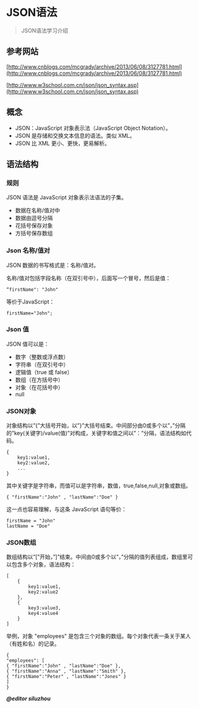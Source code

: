 # JSON语法
> JSON语法学习介绍

## 参考网站
[http://www.cnblogs.com/mcgrady/archive/2013/06/08/3127781.html](http://www.cnblogs.com/mcgrady/archive/2013/06/08/3127781.html)

[http://www.w3school.com.cn/json/json_syntax.asp](http://www.w3school.com.cn/json/json_syntax.asp)

## 概念

- JSON：JavaScript 对象表示法（JavaScript Object Notation）。
- JSON 是存储和交换文本信息的语法。类似 XML。
- JSON 比 XML 更小、更快，更易解析。

## 语法结构
### 规则
JSON 语法是 JavaScript 对象表示法语法的子集。
- 数据在名称/值对中
- 数据由逗号分隔
- 花括号保存对象
- 方括号保存数组

### Json 名称/值对
JSON 数据的书写格式是：名称/值对。

名称/值对包括字段名称（在双引号中），后面写一个冒号，然后是值：


	“firstName": "John"

等价于JavaScript：

	firstName="John";

### Json 值

JSON 值可以是：

- 数字（整数或浮点数）
- 字符串（在双引号中）
- 逻辑值（true 或 false）
- 数组（在方括号中）
- 对象（在花括号中）
- null

### JSON对象

对象结构以”{”大括号开始，以”}”大括号结束。中间部分由0或多个以”，”分隔的”key(关键字)/value(值)”对构成，关键字和值之间以”：”分隔，语法结构如代码。

	{
    	key1:value1,
    	key2:value2,
    	...
	}

其中关键字是字符串，而值可以是字符串，数值，true,false,null,对象或数组。

	{ "firstName":"John" , "lastName":"Doe" }
这一点也容易理解，与这条 JavaScript 语句等价：

	firstName = "John"
	lastName = "Doe"

### JSON数组

数组结构以”[”开始，”]”结束。中间由0或多个以”，”分隔的值列表组成，数组里可以包含多个对象，语法结构：

	[
    	{
        	key1:value1,
        	key2:value2 
    	},
    	{
         	key3:value3,
         	key4:value4   
    	}
	]
举例，对象 "employees" 是包含三个对象的数组。每个对象代表一条关于某人（有姓和名）的记录。

	{
	"employees": [
	{ "firstName":"John" , "lastName":"Doe" },
	{ "firstName":"Anna" , "lastName":"Smith" },
	{ "firstName":"Peter" , "lastName":"Jones" }
	]
	}
***@editor siluzhou***